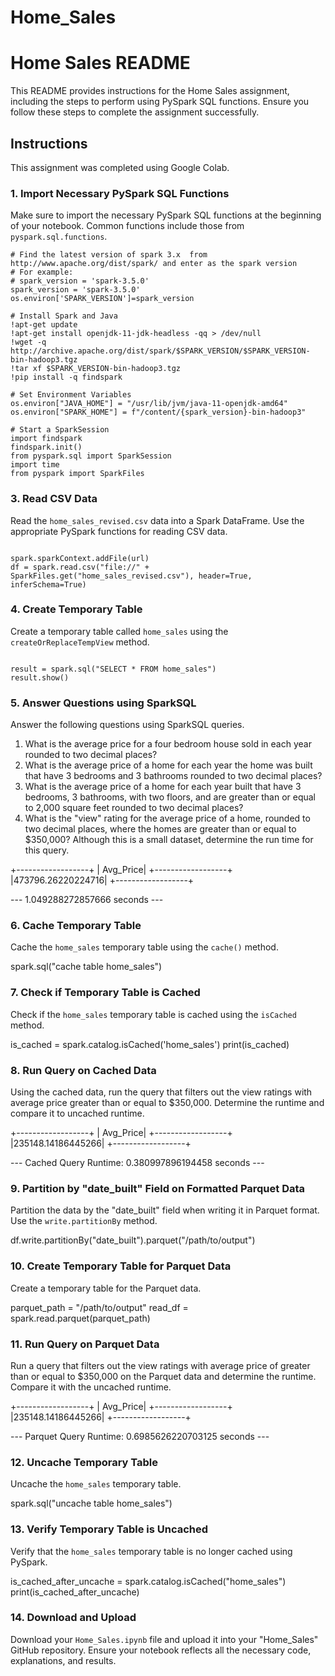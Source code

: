 # Home_Sales

# Home Sales README

This README provides instructions for the Home Sales assignment, including the steps to perform using PySpark SQL functions. Ensure you follow these steps to complete the assignment successfully.

## Instructions

This assignment was completed using Google Colab.

### 1. Import Necessary PySpark SQL Functions

Make sure to import the necessary PySpark SQL functions at the beginning of your notebook. Common functions include those from `pyspark.sql.functions`.

```import os
# Find the latest version of spark 3.x  from http://www.apache.org/dist/spark/ and enter as the spark version
# For example:
# spark_version = 'spark-3.5.0'
spark_version = 'spark-3.5.0'
os.environ['SPARK_VERSION']=spark_version

# Install Spark and Java
!apt-get update
!apt-get install openjdk-11-jdk-headless -qq > /dev/null
!wget -q http://archive.apache.org/dist/spark/$SPARK_VERSION/$SPARK_VERSION-bin-hadoop3.tgz
!tar xf $SPARK_VERSION-bin-hadoop3.tgz
!pip install -q findspark

# Set Environment Variables
os.environ["JAVA_HOME"] = "/usr/lib/jvm/java-11-openjdk-amd64"
os.environ["SPARK_HOME"] = f"/content/{spark_version}-bin-hadoop3"

# Start a SparkSession
import findspark
findspark.init()
from pyspark.sql import SparkSession
import time
from pyspark import SparkFiles
```

### 3. Read CSV Data

Read the `home_sales_revised.csv` data into a Spark DataFrame. Use the appropriate PySpark functions for reading CSV data.

```url = "https://2u-data-curriculum-team.s3.amazonaws.com/dataviz-classroom/v1.2/22-big-data/home_sales_revised.csv"

spark.sparkContext.addFile(url)
df = spark.read.csv("file://" + SparkFiles.get("home_sales_revised.csv"), header=True, inferSchema=True)
```

### 4. Create Temporary Table

Create a temporary table called `home_sales` using the `createOrReplaceTempView` method.

```df.createOrReplaceTempView('home_sales')

result = spark.sql("SELECT * FROM home_sales")
result.show()
```

### 5. Answer Questions using SparkSQL

Answer the following questions using SparkSQL queries.
1. What is the average price for a four bedroom house sold in each year rounded to two decimal places?
2. What is the average price of a home for each year the home was built that have 3 bedrooms and 3 bathrooms rounded to two decimal places?
3. What is the average price of a home for each year built that have 3 bedrooms, 3 bathrooms, with two floors, and are greater than or equal to 2,000 square feet rounded to two decimal places?
4. What is the "view" rating for the average price of a home, rounded to two decimal places, where the homes are greater than or equal to $350,000? Although this is a small dataset, determine the run time for this query.

+------------------+
|         Avg_Price|
+------------------+
|473796.26220224716|
+------------------+

--- 1.049288272857666 seconds ---

### 6. Cache Temporary Table

Cache the `home_sales` temporary table using the `cache()` method.

spark.sql("cache table home_sales")

### 7. Check if Temporary Table is Cached

Check if the `home_sales` temporary table is cached using the `isCached` method.

is_cached = spark.catalog.isCached('home_sales')
print(is_cached)


### 8. Run Query on Cached Data

Using the cached data, run the query that filters out the view ratings with average price greater than or equal to $350,000. Determine the runtime and compare it to uncached runtime.

+------------------+
|         Avg_Price|
+------------------+
|235148.14186445266|
+------------------+

--- Cached Query Runtime: 0.380997896194458 seconds ---

### 9. Partition by "date_built" Field on Formatted Parquet Data

Partition the data by the "date_built" field when writing it in Parquet format. Use the `write.partitionBy` method.

df.write.partitionBy("date_built").parquet("/path/to/output")

### 10. Create Temporary Table for Parquet Data

Create a temporary table for the Parquet data.

parquet_path = "/path/to/output"
read_df = spark.read.parquet(parquet_path)


### 11. Run Query on Parquet Data

Run a query that filters out the view ratings with average price of greater than or equal to $350,000 on the Parquet data and determine the runtime. Compare it with the uncached runtime.

+------------------+
|         Avg_Price|
+------------------+
|235148.14186445266|
+------------------+

--- Parquet Query Runtime: 0.6985626220703125 seconds ---

### 12. Uncache Temporary Table

Uncache the `home_sales` temporary table.

spark.sql("uncache table home_sales")

### 13. Verify Temporary Table is Uncached

Verify that the `home_sales` temporary table is no longer cached using PySpark.

is_cached_after_uncache = spark.catalog.isCached("home_sales")
print(is_cached_after_uncache)

### 14. Download and Upload

Download your `Home_Sales.ipynb` file and upload it into your "Home_Sales" GitHub repository. Ensure your notebook reflects all the necessary code, explanations, and results.


